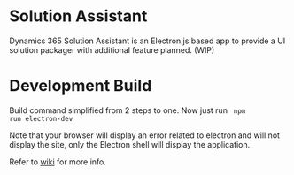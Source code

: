 # Solution Assistant

Dynamics 365 Solution Assistant is an Electron.js based app to provide a UI solution packager with additional feature planned. (WIP)

# Development Build

Build command simplified from 2 steps to one. Now just run
<code> npm run electron-dev </code>

Note that your browser will display an error related to electron and will not display the site, only the Electron shell will display the application.

Refer to [wiki](https://github.com/paulbreuler/SolutionAssistant/wiki) for more info.
